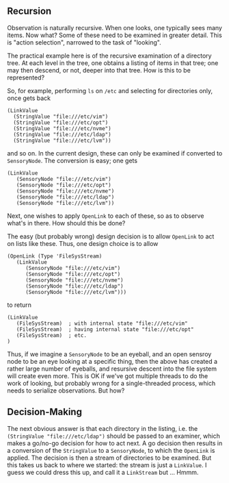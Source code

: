 Recursion
---------
Observation is naturally recursive. When one looks, one typically sees
many items. Now what? Some of these need to be examined in greater
detail. This is "action selection", narrowed to the task of "looking".

The practical example here is of the recursive examination of a
directory tree. At each level in the tree, one obtains a listing of
items in that tree; one may then descend, or not, deeper into that tree.
How is this to be represented?

So, for example, performing `ls` on `/etc` and selecting for directories
only, once gets back
```
(LinkValue
  (StringValue "file:///etc/vim")
  (StringValue "file:///etc/opt")
  (StringValue "file:///etc/nvme")
  (StringValue "file:///etc/ldap")
  (StringValue "file:///etc/lvm"))
```
and so on.  In the current design, these can only be examined if
converted to `SensoryNode`. The conversion is easy; one gets
```
(LinkValue
   (SensoryNode "file:///etc/vim")
   (SensoryNode "file:///etc/opt")
   (SensoryNode "file:///etc/nvme")
   (SensoryNode "file:///etc/ldap")
   (SensoryNode "file:///etc/lvm"))
```
Next, one wishes to apply `OpenLink` to each of these, so as to observe
what's in there. How should this be done?

The easy (but probably wrong) design decision is to allow `OpenLink` to
act on lists like these. Thus, one design choice is to allow
```
(OpenLink (Type 'FileSysStream)
   (LinkValue
      (SensoryNode "file:///etc/vim")
      (SensoryNode "file:///etc/opt")
      (SensoryNode "file:///etc/nvme")
      (SensoryNode "file:///etc/ldap")
      (SensoryNode "file:///etc/lvm")))
```
to return
```
(LinkValue
   (FileSysStream)  ; with internal state "file:///etc/vim"
   (FileSysStream)  ; having internal state "file:///etc/opt"
   (FileSysStream)  ; etc.
)
```
Thus, if we imagine a `SensoryNode` to be an eyeball, and an open
sensroy node to be an eye looking at a specific thing, then the above
has created a rather large number of eyeballs, and resursive descent
into the file system will create even more.  This is OK if we've got
multiple threads to do the work of looking, but probably wrong for a
single-threaded process, which needs to serialize observations.
But how?

Decision-Making
---------------
The next obvious answer is that each directory in the listing, i.e. the
`(StringValue "file:///etc/ldap")` should be passed to an examiner,
which makes a go/no-go decision for how to act next. A go decision then
results in a conversion of the `StringValue` to a `SensoryNode`, to
which the `OpenLink` is applied. The decision is then a stream of
directories to be examined. But this takes us back to where we started:
the stream is just a `LinkValue`. I guess we could dress this up, and
call it a `LinkStream` but ... Hmmm.
